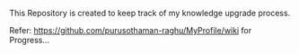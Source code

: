 
This Repository is created to keep track of my knowledge upgrade process.

Refer: https://github.com/purusothaman-raghu/MyProfile/wiki  for Progress...
